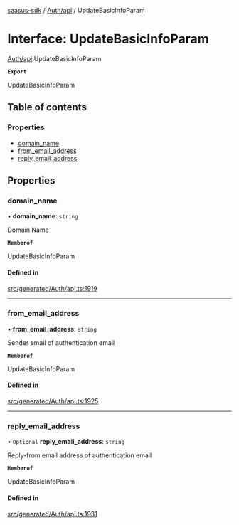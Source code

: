 [saasus-sdk](../README.md) / [Auth/api](../modules/Auth_api.md) / UpdateBasicInfoParam

# Interface: UpdateBasicInfoParam

[Auth/api](../modules/Auth_api.md).UpdateBasicInfoParam

**`Export`**

UpdateBasicInfoParam

## Table of contents

### Properties

- [domain\_name](Auth_api.UpdateBasicInfoParam.md#domain_name)
- [from\_email\_address](Auth_api.UpdateBasicInfoParam.md#from_email_address)
- [reply\_email\_address](Auth_api.UpdateBasicInfoParam.md#reply_email_address)

## Properties

### domain\_name

• **domain\_name**: `string`

Domain Name

**`Memberof`**

UpdateBasicInfoParam

#### Defined in

[src/generated/Auth/api.ts:1919](https://github.com/saasus-platform/saasus-sdk-javascript/blob/2c78b0a/src/generated/Auth/api.ts#L1919)

___

### from\_email\_address

• **from\_email\_address**: `string`

Sender email of authentication email

**`Memberof`**

UpdateBasicInfoParam

#### Defined in

[src/generated/Auth/api.ts:1925](https://github.com/saasus-platform/saasus-sdk-javascript/blob/2c78b0a/src/generated/Auth/api.ts#L1925)

___

### reply\_email\_address

• `Optional` **reply\_email\_address**: `string`

Reply-from email address of authentication email

**`Memberof`**

UpdateBasicInfoParam

#### Defined in

[src/generated/Auth/api.ts:1931](https://github.com/saasus-platform/saasus-sdk-javascript/blob/2c78b0a/src/generated/Auth/api.ts#L1931)
